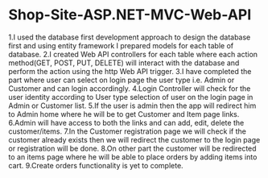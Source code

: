 # Shop-Site-ASP.NET-MVC-Web-API
1.I used the database first development approach to design the database first and using entity framework I prepared models for each table of database.
2.I created Web API controllers for each table where each action method(GET, POST, PUT, DELETE) will interact with the database and perform the action using the http Web API trigger.
3.I have completed the part where user can select on login page the user type i.e. Admin or Customer and can login accordingly.
4.Login Controller will check for the user identity according to User type selection of user on the login page in Admin or Customer list.
5.If the user is admin then the app will redirect him to Admin home where he will be to get Customer and Item page links.
6.Admin will have access to both the links and can add, edit, delete the customer/items.
7.In the Customer registration page we will check if the customer already exists then we will redirect the customer to the login page or registration will be done. 
8.On other part the customer will be redirected to an items page where he will be able to place orders by adding items into cart.
9.Create orders functionality is yet to complete.
